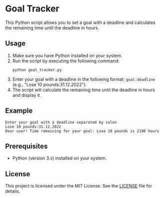 # Goal Tracker

This Python script allows you to set a goal with a deadline and calculates the remaining time until the deadline in hours.

## Usage

1. Make sure you have Python installed on your system.
2. Run the script by executing the following command:
   ```
   python goal_tracker.py
   ```
3. Enter your goal with a deadline in the following format: `goal:deadline` (e.g., "Lose 10 pounds:31.12.2022").
4. The script will calculate the remaining time until the deadline in hours and display it.

## Example

```
Enter your goal with a deadline separated by colon
Lose 10 pounds:31.12.2022
Dear user! Time remaining for your goal: Lose 10 pounds is 2190 hours
```

## Prerequisites

- Python (version 3.x) installed on your system.

## License

This project is licensed under the MIT License. See the [LICENSE](LICENSE) file for details.
